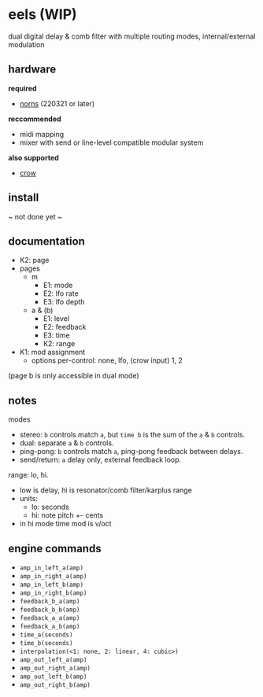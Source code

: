 # eels (WIP)

dual digital delay & comb filter with multiple routing modes, internal/external modulation

## hardware

**required**

- [norns](https://github.com/p3r7/awesome-monome-norns) (220321 or later)

**reccommended**

- midi mapping
- mixer with send or line-level compatible modular system

**also supported**

- [crow](https://monome.org/docs/crow/)


## install

~ not done yet ~

## documentation

- K2: page
- pages
    - m
        - E1: mode
        - E2: lfo rate
        - E3: lfo depth
    - a & (b)
        - E1: level
        - E2: feedback
        - E3: time
        - K2: range
- K1: mod assignment
    - options per-control: none, lfo, (crow input) 1, 2

(page b is only accessible in dual mode)

## notes

modes
- stereo: `b` controls match `a`, but `time b` is the sum of the `a` & `b` controls.
- dual: separate `a` & `b` controls.
- ping-pong: `b` controls match `a`, ping-pong feedback between delays.
- send/return: `a` delay only, external feedback loop.

range: lo, hi. 
- low is delay, hi is resonator/comb filter/karplus range
- units:
    - lo: seconds
    - hi: note pitch +- cents
- in hi mode time mod is v/oct

## engine commands

- `amp_in_left_a(amp)`
- `amp_in_right_a(amp)`
- `amp_in_left_b(amp)`
- `amp_in_right_b(amp)`
- `feedback_b_a(amp)`
- `feedback_b_b(amp)`
- `feedback_a_a(amp)`
- `feedback_a_b(amp)`
- `time_a(seconds)`
- `time_b(seconds)`
- `interpolation(<1: none, 2: linear, 4: cubic>)`
- `amp_out_left_a(amp)`
- `amp_out_right_a(amp)`
- `amp_out_left_b(amp)`
- `amp_out_right_b(amp)`
